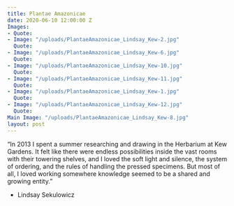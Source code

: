```yaml
---
title: Plantae Amazonicae
date: 2020-06-10 12:00:00 Z
Images:
- Quote: 
- Image: "/uploads/PlantaeAmazonicae_Lindsay_Kew-2.jpg"
  Quote: 
- Image: "/uploads/PlantaeAmazonicae_Lindsay_Kew-6.jpg"
  Quote: 
- Image: "/uploads/PlantaeAmazonicae_Lindsay_Kew-10.jpg"
  Quote: 
- Image: "/uploads/PlantaeAmazonicae_Lindsay_Kew-11.jpg"
  Quote: 
- Image: "/uploads/PlantaeAmazonicae_Lindsay_Kew-1.jpg"
  Quote: 
- Image: "/uploads/PlantaeAmazonicae_Lindsay_Kew-12.jpg"
  Quote: 
Main Image: "/uploads/PlantaeAmazonicae_Lindsay_Kew-8.jpg"
layout: post
---
```


“In 2013 I spent a summer researching and drawing
in the Herbarium at Kew Gardens. It felt like there
were endless possibilities inside the vast rooms
with their towering shelves, and I loved the soft
light and silence, the system of ordering, and the
rules of handling the pressed specimens. But most
of all, I loved working somewhere knowledge
seemed to be a shared and growing entity.”

- Lindsay Sekulowicz